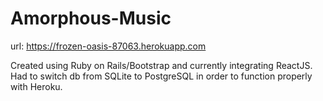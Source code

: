# Amorphous-Music
url: https://frozen-oasis-87063.herokuapp.com

Created using Ruby on Rails/Bootstrap and currently integrating ReactJS. Had to switch db from SQLite to PostgreSQL in order to function properly with Heroku.
